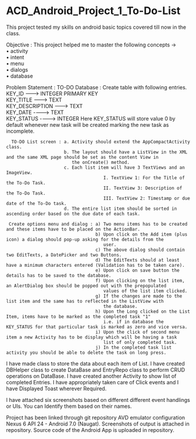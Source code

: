 # ACD_Android_Project_1_To-Do-List
This project tested my skills on android basic topics covered till now in the class. 

Objective : This project helped me to master the following concepts ->  
            • activity  
            • intent  
            • menu  
            • dialogs  
            • database

Problem Statement :
      TO-DO Database : Create table with following entries. 
                       KEY_ID  ---> INTEGER PRIMARY KEY  
                       KEY_TITLE ---> TEXT  
                       KEY_DESCRIPTION ---> TEXT  
                       KEY_DATE ----> TEXT  
                       KEY_STATUS ----> INTEGER
                       Here KEY_STATUS will store value 0 by default whenever new task will be created marking the new task as incomplete. 
                       
      TO-DO List screen : a. Activity should extend the AppCompactActivity class.   
                          b. The layout should have a ListView in the XML and the same XML page should be set as the content View in 
                             the onCreate() method.   
                          c. Each list item will have 3 TextViews and an ImageView.    
                                         I. TextView 1: For the Title of the To-Do Task.   
                                         II. TextView 3: Description of the To-Do Task.   
                                         III. TextView 2: Timestamp or due date of the To-Do task.   
                          d. The entire list item should be sorted in ascending order based on the due date of each task.
                          
     Create options menu and dialog : a) Two menu items has to be created and these items have to be placed on the ActionBar.   
                                      b) Upon click on the Add item (plus icon) a dialog should pop-up asking for the details from the 
                                         user.
                                      c) The above dialog should contain two EditTexts, a DatePicker and two Buttons.   
                                      d) The EditTexts should at least have a minimum characters entered (Validation has to be taken care).   
                                      e) Upon click on save button the details has to be saved to the database.   
                                      f) Upon clicking on the list item, an AlertDialog box should be popped out with the prepopulated 
                                         values of the list item clicked.   
                                      g) If the changes are made to the list item and the same has to reflected in the ListView with 
                                         the database.     
                                      h) Upon the Long clicked on the List Item, items have to be marked as the completed task "1" 
                                         i.e. if in database the KEY_STATUS for that particular task is marked as zero and vice versa.   
                                      i) Upon the click of second menu item a new Activity has to be display which will be having a task 
                                         list of only completed task.  
                                      j) In the completed task list activity you should be able to delete the task on long press. 
                                      
I have made class to store the data about each item of List. I have created DBHelper class to create DataBase and EntryRepo class to 
perform CRUD operations on DataBase. I have created another Activity to show list of completed Entries. I have appropriately taken
care of Click events and I have Displayed Toast wherever Required.

I have attached six screenshots based on different different event handlings or UIs. You can Identify them based on their names.

Project has been linked through git repository AVD emulator configuration Nexus 6 API 24 - Android 7.0 (Naugat). 
Screenshots of output is attached in repository. Source code of the Android App is uploaded in repository.
